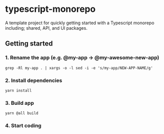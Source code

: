 # typescript-monorepo
A template project for quickly getting started with a Typescript monorepo including; shared, API, and UI packages.

## Getting started
### 1. Rename the app (e.g. @my-app -> @my-awesome-new-app)
```
grep -Rl my-app . | xargs -o -l sed -i -e 's/my-app/NEW-APP-NAME/g'
```

### 2. Install dependencies
```
yarn install
```

### 3. Build app
```
yarn @all build
```

### 4. Start coding
